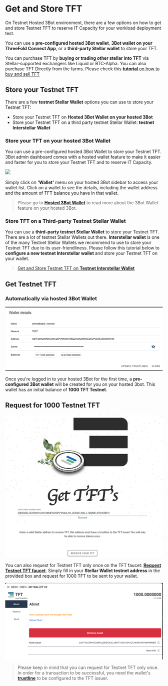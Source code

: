 # Get and Store TFT 

On Testnet Hosted 3Bot environment, there are a few options on how to get and store Testnet TFT to reserve IT Capacity for your workload deployment test.  

You can use a __pre-configured hosted 3Bot wallet__, __3Bot wallet on your ThreeFold Connect App__, or a __third-party Stellar wallet__ to store your TFT. 

You can purchase TFT by __buying or trading other stellar into TFT__ via Stellar-supported exchangers like Liquid or BTC-Alpha. You can also purchase TFT Directly from the farms. Please check this [__tutorial__ on how to buy and sell TFT](threefold:how_to_buy_and_sell)

## Store your Testnet TFT

There are a few __testnet Stellar Wallet__ options you can use to store your Testnet TFT:
- Store your Testnet TFT on __Hosted 3Bot Wallet on your hosted 3Bot__
- Store your Testnet TFT on a third party testnet Stellar Wallet: __testnet Interstellar Wallet__


### Store your TFT on your hosted 3Bot Wallet

You can use a pre-configured hosted 3Bot Wallet to store your Testnet TFT. 3Bot admin dashboard comes with a hosted wallet feature to make it easier and faster for you to store your Testnet TFT and to reserve IT Capacity. 

![](img/testnet_tft3.png)

Simply click on __'Wallet'__ menu on your hosted 3Bot sidebar to access your wallet list. Click on a wallet to see the details, including the wallet address and the amount of TFT balance you have in that wallet.

> Please go to [__Hosted 3Bot Wallet__](3bot_wallet) to read more about the 3Bot Wallet feature on your hosted 3Bot.


### Store TFT on a Third-party Testnet Stellar Wallet

You can use a __third-party testnet Stellar Wallet__ to store your Testnet TFT. There are a lot of testnet Stellar Wallets out there. __Interstellar wallet__ is one of the many Testnet Stellar Wallets we recommend to use to store your Testnet TFT due to its user-friendliness. Please follow this tutorial below to __configure a new testnet Interstellar wallet__ and store your Testnet TFT on your wallet.

> [Get and Store Testnet TFT on __Testnet Interstellar Wallet__](testnet_wallet_interstellar)

## Get Testnet TFT

### Automatically via hosted 3Bot Wallet

![](img/testnet_gettft.png)

Once you're logged in to your hosted 3Bot for the first time, a __pre-configured 3Bot wallet__ will be created for you on your hosted 3bot. This wallet has an initial balance of __1000 TFT Testnet__.

## Request for 1000 Testnet TFT 

![](img/testnet_tft.png)

You can also request for Testnet TFT only once on the TFT faucet: [__Request Testnet TFT faucet__](https://gettft.testnet.grid.tf). Simply fill in your __Stellar Wallet testnet address__ in the provided box and request for 1000 TFT to be sent to your wallet.


![](img/testnet_tft2.png)

> Please keep in mind that you can request for Testnet TFT only once. In order for a transaction to be successful, you need the wallet's [__trustline__](https://medium.com/stellar-community/a-guide-to-trustlines-on-stellar-8bc46091a86f) to be configured to the TFT issuer. 
